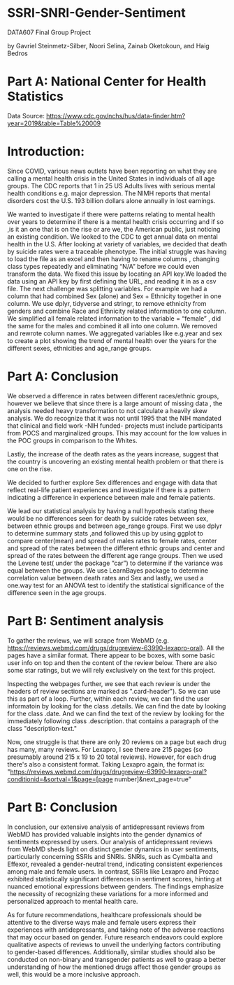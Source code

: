 # SSRI-SNRI-Gender-Sentiment
DATA607 Final Group Project

by Gavriel Steinmetz-Silber, Noori Selina, Zainab Oketokoun, and Haig Bedros

# Part A: National Center for Health Statistics
Data Source: https://www.cdc.gov/nchs/hus/data-finder.htm?year=2019&table=Table%20009

# Introduction:
Since COVID, various news outlets have been reporting on what they are calling a mental health crisis in the United States in individuals of all age groups. The CDC reports that 1 in 25 US Adults lives with serious mental health conditions e.g. major depression. The NIMH reports that mental disorders cost the U.S. 193 billion dollars alone annually in lost earnings.

We wanted to investigate if there were patterns relating to mental health over years to determine if there is a mental health crisis occurring and if so ,is it an one that is on the rise  or are we, the American public, just noticing an existing condition.
 We looked to the CDC to get annual data on mental health in the U.S. After looking at variety of variables, we decided that death by suicide rates were a traceable phenotype. The initial struggle was having to load the file as an excel and then having to rename columns , changing class types repeatedly and eliminating “N/A”  before we could even transform the data. We fixed this issue by locating an API key.We loaded the data using an API key by first defining the URL, and reading it in as a csv file. The next challenge was splitting variables. For example we had a column that had combined Sex (alone) and Sex + Ethnicity together in one column.
We use dplyr, tidyverse and stringr, to remove ethnicity from genders and combine Race and Ethnicity related information to one column. We simplified all female related information to the variable = “female” , did the same for the males and combined it all into one column. We removed and rewrote column names. We aggregated variables like e.g.year and sex to create a plot showing the trend of mental health over the years for the different sexes, ethnicities and  age_range groups.

# Part A: Conclusion

We observed a difference in rates between different races/ethnic groups, however we believe that since there is a large amount of missing data , the analysis needed heavy transformation to not calculate a heavily skew  analysis. We do recognize that it was not until 1995 that the NIH mandated that clinical and field work -NIH funded- projects must include participants from POCS and marginalized groups. This may account for the  low values in the POC groups in comparison to the Whites.

Lastly, the increase of the death rates as the years increase, suggest that the country is uncovering  an existing mental health problem or that there is one on the rise.

We decided to further explore Sex differences and engage with data that reflect real-life patient experiences and investigate if there is a pattern indicating a difference in experience between male and female patients.

We lead our statistical analysis by having a null hypothesis stating there would be no differences seen for death by suicide rates between sex, between ethnic groups and between age_range groups.
First we use dplyr to determine summary stats ,and followed this up by using ggplot to compare center(mean) and spread of males rates to female rates, center and spread of the rates between the different ethnic groups and center and spread of the rates between the different age range groups. Then we used the Levene test( under the package “car”) to determine if the variance was equal between the groups. We use LearnBayes package to determine correlation value between death rates and Sex and lastly, we used a one.way test for an ANOVA test to identify the statistical significance of the difference seen in the age groups.

# Part B: Sentiment analysis

To gather the reviews, we will scrape from WebMD (e.g. https://reviews.webmd.com/drugs/drugreview-63990-lexapro-oral). All the pages have a similar format. There appear to be boxes, with some basic user info on top and then the content of the review below. There are also some star ratings, but we will rely exclusively on the text for this project.

Inspecting the webpages further, we see that each review is under the headers of review sections are marked as ".card-header"). So we can use this as part of a loop. Further, within each review, we can find the user informatoin by looking for the class .details. We can find the date by looking for the class .date. And we can find the text of the review by looking for the immediately following class .description. that contains a paragraph of the class "description-text."

Now, one struggle is that there are only 20 reviews on a page but each drug has many, many reviews. For Lexapro, I see there are 215 pages (so presumably around 215 x 19 to 20 total reviews). However, for each drug there's also a consistent format. Taking Lexapro again, the format is: "https://reviews.webmd.com/drugs/drugreview-63990-lexapro-oral?conditionid=&sortval=1&page=[page number]&next_page=true"

# Part B: Conclusion
In conclusion, our extensive analysis of antidepressant reviews from WebMD has provided valuable insights into the gender dynamics of sentiments expressed by users. Our analysis of antidepressant reviews from WebMD sheds light on distinct gender dynamics in user sentiments, particularly concerning SSRIs and SNRIs. SNRIs, such as Cymbalta and Effexor, revealed a gender-neutral trend, indicating consistent experiences among male and female users. In contrast, SSRIs like Lexapro and Prozac exhibited statistically significant differences in sentiment scores, hinting at nuanced emotional expressions between genders. The findings emphasize the necessity of recognizing these variations for a more informed and personalized approach to mental health care.

As for future recommendations, healthcare professionals should be attentive to the diverse ways male and female users express their experiences with antidepressants, and taking note of the adverse reactions that may occur based on gender. Future research endeavors could explore qualitative aspects of reviews to unveil the underlying factors contributing to gender-based differences. Additionally, similar studies should also be conducted on non-binary and transgender patients as well to grasp a better understanding of how the mentioned drugs affect those gender groups as well, this would be a more inclusive approach.

